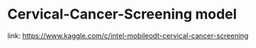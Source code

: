 # Cervical-Cancer-Screening model
link: https://www.kaggle.com/c/intel-mobileodt-cervical-cancer-screening
